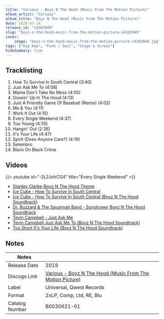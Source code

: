 ```yaml
---
title: "Various - Boyz N The Hood (Music From The Motion Picture)"
album_artist: "Various"
album_title: "Boyz N The Hood (Music From The Motion Picture)"
date: 2020-07-14
release_id: "14303949"
slug: "boyz-n-the-hood-music-from-the-motion-picture-14303949"
cover:
    image: "boyz-n-the-hood-music-from-the-motion-picture-14303949.jpg"
tags: ["Hip Hop", "Funk / Soul", "Stage & Screen"]
hideSummary: true
---
```


## Tracklisting
1. How To Survive In South Central (3:40)
2. Just Ask Me To (4:08)
3. Mama Don't Take No Mess (4:05)
4. Growin' Up In The Hood (4:13)
5. Just A Friendly Game Of Baseball (Remix) (4:02)
6. Me & You (4:11)
7. Work It Out (4:15)
8. Every Single Weekend (4:37)
9. Too Young (4:35)
10. Hangin' Out (2:36)
11. It's Your Life (4:47)
12. Spirit (Does Anyone Care?) (4:19)
13. Setembro
14. Black On Black Crime

## Videos
{{< youtube id="-2L2JoIrCG4" title="Every Single Weekend" >}}
- [Stanley Clarke-Boyz N The Hood Theme](https://www.youtube.com/watch?v=qsvAI3A7c_c)
- [Ice Cube - How To Survive In South Central](https://www.youtube.com/watch?v=hTtl7YdOjcA)
- [Ice Cube - How To Survive In South Central (Boyz N The Hood Soundtrack)](https://www.youtube.com/watch?v=h5CX4x9KP0g)
- [Dr. Buzzard & The Savannah Band - Sunshower Boyz N The Hood Soundtrack](https://www.youtube.com/watch?v=Z7trsR5oFY4)
- [Tevin Campbell - Just Ask Me](https://www.youtube.com/watch?v=VwHp7G7d9WM)
- [Tevin Campbell     Just Ask Me To (Boyz N The Hood Soundtrack)](https://www.youtube.com/watch?v=doRNgKeIGFA)
- [Too Short    It's Your Life (Boyz N The Hood Soundtrack)](https://www.youtube.com/watch?v=yO90oQDOBeE)

## Notes

| Notes          |             |
| ---------------| ----------- |
| Release Date   | 2019 |
| Discogs Link   | [Various - Boyz N The Hood (Music From The Motion Picture)](https://www.discogs.com/release/14303949) |
| Label          | Universal, Qwest Records |
| Format         | 2xLP, Comp, Ltd, RE, Blu |
| Catalog Number | B0030621-01 |

